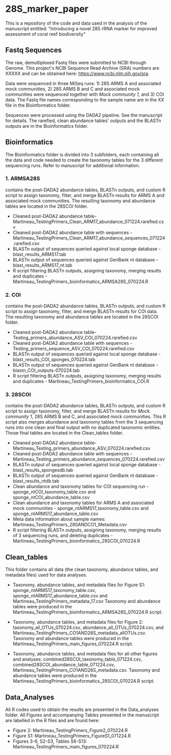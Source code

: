 # 28S_marker_paper
 This is a repository of the code and data used in the analysis of the manuscript entitled: "Introducing a novel 28S rRNA marker for improved assessment of coral reef biodiversity"


## Fastq Sequences
The raw, demultiplexed Fastq files were submitted to NCBI through Genome. This project's NCBI Sequence Read Archive (SRA) numbers are XXXXX and can be obtained here: https://www.ncbi.nlm.nih.gov/sra.

Data were sequenced in three MiSeq runs: 1) 28S ARMS A and associated mock communities, 2) 28S ARMS B and C and associated mock communities were sequenced together with *Mock community 1*, and 3) COI data. The Fastq file names corresponding to the sample name are in the XX file in the Bioinformatics folder. 

Sequences were processed using the DADA2 pipeline. See the manuscript for details. The rarefied, clean abundance tables' outputs and the BLASTn outputs are in the Bioinformatics folder. 


## Bioinformatics
The Bioinformatics folder is divided into 3 subfolders, each containing all the data and code needed to create the taxonomy tables for the 3 different sequencing runs.  Refer to manuscript for additional information.

### 1. ARMSA28S

contains the post-DADA2 abundance tables, BLASTn outputs, and custom R script to assign taxonomy, filter, and merge BLASTn results for ARMS A and associated mock communities. The resulting taxonomy and abundance tables are located in the 28SCOI folder. 

- Cleaned post-DADA2 abundance table- Martineau_TestingPrimers_Clean_ARM17_abundance_071224.rarefied.csv
- Cleaned post-DADA2 abundance table with sequences - Martineau_TestingPrimers_Clean_ARM17_abundance_sequences_071224.rarefied.csv
- BLASTn output of sequences queried against local sponge database - blast_results_ARMS17.tab
- BLASTn output of sequences queried against GenBank nt database - blast_results_ARMS17_nt.tab
- R script filtering BLASTn outputs, assigning taxonomy, merging results and duplicates - Martineau_TestingPrimers_bioinformatics_ARMSA28S_070224.R

### 2. COI
contains the post-DADA2 abundance tables, BLASTn outputs, and custom R script to assign taxonomy, filter, and merge BLASTn results for COI data. The resulting taxonomy and abundance tables are located in the 28SCOI folder. 

- Cleaned post-DADA2 abundance table- Testing_primers_abundance_ASV_COI_070224.rarefied.csv
- Cleaned post-DADA2 abundance table with sequences - Testing_primers_sequence_ASV_COI_070224.rarefied.csv
- BLASTn output of sequences queried against local sponge database - blast_results_COI_sponges_070224.tab
- BLASTn output of sequences queried against GenBank nt database - blastn_COI_outputs-070224.tab
- R script filtering BLASTn outputs, assigning taxonomy, merging results and duplicates - Martineau_TestingPrimers_bioinformatics_COI.R

### 3. 28SCOI
contains the post-DADA2 abundance tables, BLASTn outputs, and custom R script to assign taxonomy, filter, and merge BLASTn results for *Mock 	community 1*, 28S ARMS B and C, and associated mock communities. This R script also merges abundance and taxonomy tables from the 3 sequencing runs 	into one clean and final output with no duplicated taxonomic entities. Those final tables are located in the Clean_tables folder. 

- Cleaned post-DADA2 abundance table- Martineau_Testing_primers_abundance_ASV_070224.rarefied.csv
- Cleaned post-DADA2 abundance table with sequences - Martineau_Testing_primers_abundance_sequences_070224.rarefied.csv
- BLASTn output of sequences queried against local sponge database - blast_results_spongesdb.tab
- BLASTn output of sequences queried against GenBank nt database - blast_results_ntdb.tab
- Clean abundance and taxonomy tables for COI sequencing run - sponge_ntCOI_taxonomy_table.csv and sponge_ntCOI_abundance_table.csv
- Clean abundance and taxonomy tables for ARMS A and associated mock communities - sponge_ntARMS17_taxonomy_table.csv and sponge_ntARMS17_abundance_table.csv
- Meta data information about sample names: Martineau_TestingPrimers_28SANDCO1_Metadata.csv
- R script filtering BLASTn outputs, assigning taxonomy, merging results of 3 sequencing runs, and deleting duplicates - Martineau_TestingPrimers_bioinformatics_28SCOI_070224.R


## Clean_tables
This folder contains all data (the clean taxonomy, abundance tables, and metadata files) used for data analyses.  

- Taxonomy, abundance tables, and metadata files for Figure S1: sponge_ntARMS17_taxonomy_table.csv, sponge_ntARMS17_abundance_table.csv and Martineau_TestingPrimers_metadata_17.csv
Taxonomy and abundance tables were produced in the Martineau_TestingPrimers_bioinformatics_ARMSA28S_070224.R script. 

- Taxonomy, abundance tables, and metadata files for Figure 2: taxonomy_all_OTUs_070224.csv, abundance_all_OTUs_070224.csv, and Martineau_TestingPrimers_CO1AND28S_metadata_allOTUs.csv. 
Taxonomy and abundance tables were produced in the Martineau_TestingPrimers_main_figures_070224.R script. 

- Taxonomy, abundance tables, and metadata files for all other figures and analyses: combined28SCOI_taxonomy_table_071224.csv, combined28SCOI_abundance_table_071224.csv, Martineau_TestingPrimers_CO1AND28S_metadata.csv.
Taxonomy and abundance tables were produced in the Martineau_TestingPrimers_bioinformatics_28SCOI_070224.R script. 



## Data_Analyses
All  R codes used to obtain the results are presented in the Data_analyses folder. All Figures and accompanying Tables presented in the manuscript are labelled in the R files and are found here:

- Figure 2: Martineau_TestingPrimers_Figure2_070224.R
- Figure S1: Martineau_TestingPrimers_FigureS1_071224.R
- Figures 3-6, S2-S3, Tables S6-S13: Martineau_TestingPrimers_main_figures_070224.R
